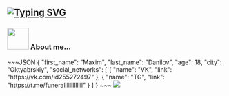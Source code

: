 [![Typing SVG](https://readme-typing-svg.demolab.com?font=Fira+Code&weight=700&size=28&pause=1000&color=1BF7D7&background=FFB27100&random=false&width=435&lines=Maxim%2C+18+yo%2C+live+in+RU)](https://git.io/typing-svg)
---
### <img src="https://media1.tenor.com/m/dnfJcln1SwoAAAAC/luffy-bruh.gif" width="50"> About me...

<div style='justify-content: space-between;'>  
  ~~~JSON
  {
    "first_name": "Maxim",
    "last_name": "Danilov",
    "age": 18,
    "city": "Oktyabrskiy",
    "social_networks": [
      {
        "name": "VK",
        "link": "https://vk.com/id255272497"
      },
      {
        "name": "TG",
        "link": "https://t.me/funeralllllllllllll"
      }
    ]
  }
  ~~~
  
  <img src="https://media1.tenor.com/m/a6S35wgiCOsAAAAC/deku-java.gif">
</div>
